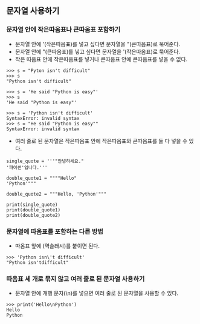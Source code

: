 ## 문자열 사용하기

### 문자열 안에 작은따옴표나 큰따옴표 포함하기
- 문자열 안에 '(작은따옴표)를 넣고 싶다면 문자열을 "(큰따옴표)로 묶어준다.
- 문자열 안에 "(큰따옴표)를 넣고 싶다면 문자열을 '(작은따옴표)로 묶어준다.
- 작은 따옴표 안에 작은따옴표를 넣거나 큰따옴표 안에 큰따옴표를 넣을 수 없다.
```
>>> s = "Pyton isn't difficult"
>>> s
"Python isn't difficult"

>>> s = 'He said "Python is easy"'
>>> s
'He said "Python is easy"'

>>> s = 'Python isn't difficult'
SyntaxError: invalid syntax
>>> s = "He said "Python is easy""
SyntaxError: invalid syntax
```
- 여러 줄로 된 문자열은 작은따옴표 안에 작은따옴표와 큰따옴표를 둘 다 넣을 수 있다.
```
single_quote = '''"안녕하세요."
'파이썬'입니다.'''

double_quote1 = """"Hello"
'Python'"""

double_quote2 = """Hello, 'Python'"""

print(single_quote)
print(double_quote1)
print(double_quote2)
```

### 문자열에 따옴표를 포함하는 다른 방법
- 따옴표 앞에 \(역슬래시)를 붙이면 된다.
```
>>> 'Python isn\'t difficult'
"Python isn'tdifficult"
```

### 따옴표 세 개로 묶지 않고 여러 줄로 된 문자열 사용하기
- 문자열 안에 개행 문자(\n)를 넣으면 여러 줄로 된 문자열을 사용할 수 있다.
```
>>> print('Hello\nPython')
Hello
Python
```



